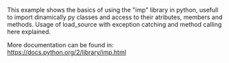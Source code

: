 This example shows the basics of using the "imp" library in python, usefull to import dinamically py classes and access to their atributes, members and methods. 
Usage of load_source with exception catching and method calling here explained.

More documentation can be found in:
https://docs.python.org/2/library/imp.html
